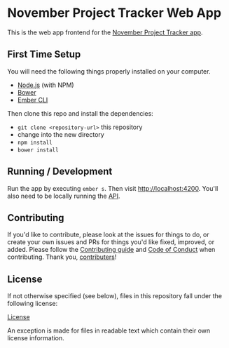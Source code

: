 # November Project Tracker Web App

This is the web app frontend for the [November Project Tracker app].

[November Project Tracker app]: https://tracking.november-project.com

## First Time Setup

You will need the following things properly installed on your computer.

* [Node.js](http://nodejs.org/) (with NPM)
* [Bower](http://bower.io/)
* [Ember CLI](http://www.ember-cli.com/)

Then clone this repo and install the dependencies:

* `git clone <repository-url>` this repository
* change into the new directory
* `npm install`
* `bower install`

## Running / Development

Run the app by executing `ember s`. Then visit [http://localhost:4200](http://localhost:4200).
You'll also need to be locally running the [API].

[API]: https://github.com/tonyd256/novproject-api

## Contributing

If you'd like to contribute, please look at the issues for things to do, or
create your own issues and PRs for things you'd like fixed, improved, or added.
Please follow the [Contributing guide] and [Code of Conduct] when contributing.
Thank you, [contributers]!

[Contributing guide]: CONTRIBUTING.md
[Code of Conduct]: CODE_OF_CONDUCT.md
[contributers]: https://github.com/tonyd256/novproject-ember/graphs/contributors

## License

If not otherwise specified (see below), files in this repository fall under the
following license:

[License](LICENSE)

An exception is made for files in readable text which contain their own license
information.
